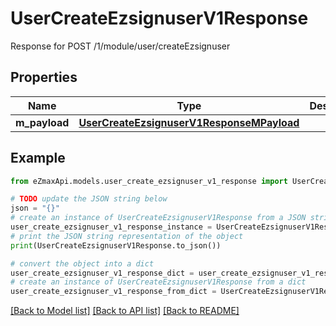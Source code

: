 # UserCreateEzsignuserV1Response

Response for POST /1/module/user/createEzsignuser

## Properties

Name | Type | Description | Notes
------------ | ------------- | ------------- | -------------
**m_payload** | [**UserCreateEzsignuserV1ResponseMPayload**](UserCreateEzsignuserV1ResponseMPayload.md) |  | 

## Example

```python
from eZmaxApi.models.user_create_ezsignuser_v1_response import UserCreateEzsignuserV1Response

# TODO update the JSON string below
json = "{}"
# create an instance of UserCreateEzsignuserV1Response from a JSON string
user_create_ezsignuser_v1_response_instance = UserCreateEzsignuserV1Response.from_json(json)
# print the JSON string representation of the object
print(UserCreateEzsignuserV1Response.to_json())

# convert the object into a dict
user_create_ezsignuser_v1_response_dict = user_create_ezsignuser_v1_response_instance.to_dict()
# create an instance of UserCreateEzsignuserV1Response from a dict
user_create_ezsignuser_v1_response_from_dict = UserCreateEzsignuserV1Response.from_dict(user_create_ezsignuser_v1_response_dict)
```
[[Back to Model list]](../README.md#documentation-for-models) [[Back to API list]](../README.md#documentation-for-api-endpoints) [[Back to README]](../README.md)


